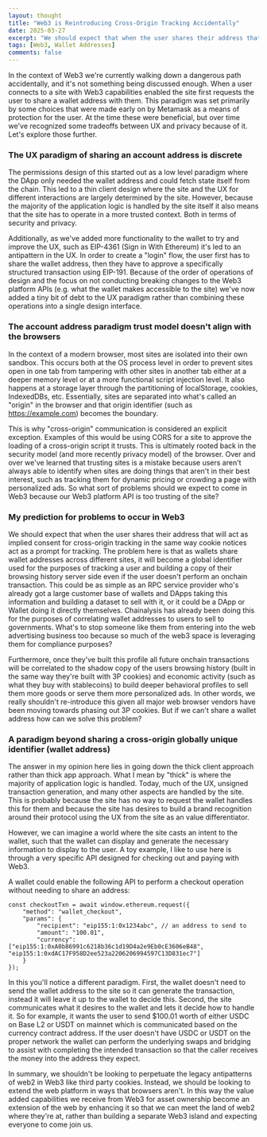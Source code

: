 ```yaml
---
layout: thought
title: "Web3 is Reintroducing Cross-Origin Tracking Accidentally"
date: 2025-03-27
excerpt: "We should expect that when the user shares their address that will act as implied consent for cross-origin tracking in the same way cookie notices act as a prompt for tracking."
tags: [Web3, Wallet Addresses]
comments: false
---
```


In the context of Web3 we're currently walking down a dangerous path accidentally, and it's not something being discussed enough. When a user connects to a site with Web3 capabilities enabled the site first requests the user to share a wallet address with them. This paradigm was set primarily by some choices that were made early on by Metamask as a means of protection for the user. At the time these were beneficial, but over time we've recognized some tradeoffs between UX and privacy because of it. Let's explore those further.

### The UX paradigm of sharing an account address is discrete

The permissions design of this started out as a low level paradigm where the DApp only needed the wallet address and could fetch state itself from the chain. This led to a thin client design where the site and the UX for different interactions are largely determined by the site. However, because the majority of the application logic is handled by the site itself it also means that the site has to operate in a more trusted context. Both in terms of security and privacy.

Additionally, as we've added more functionality to the wallet to try and improve the UX, such as EIP-4361 (Sign in With Ethereum) it's led to an antipattern in the UX. In order to create a "login" flow, the user first has to share the wallet address, then they have to approve a specifically structured transaction using EIP-191. Because of the order of operations of design and the focus on not conducting breaking changes to the Web3 platform APIs (e.g. what the wallet makes accessible to the site) we've now added a tiny bit of debt to the UX paradigm rather than combining these operations into a single design interface.

### The account address paradigm trust model doesn't align with the browsers

In the context of a modern browser, most sites are isolated into their own sandbox. This occurs both at the OS process level in order to prevent sites open in one tab from tampering with other sites in another tab either at a deeper memory level or at a more functional script injection level. It also happens at a storage layer through the partitioning of localStorage, cookies, IndexedDBs, etc. Essentially, sites are separated into what's called an "origin" in the browser and that origin identifier (such as https://example.com) becomes the boundary.

This is why "cross-origin" communication is considered an explicit exception. Examples of this would be using CORS for a site to approve the loading of a cross-origin script it trusts. This is ultimately rooted back in the security model (and more recently privacy model) of the browser. Over and over we've learned that trusting sites is a mistake because users aren't always able to identify when sites are doing things that aren't in their best interest, such as tracking them for dynamic pricing or crowding a page with personalized ads. So what sort of problems should we expect to come in Web3 because our Web3 platform API is too trusting of the site?

### My prediction for problems to occur in Web3

We should expect that when the user shares their address that will act as implied consent for cross-origin tracking in the same way cookie notices act as a prompt for tracking. The problem here is that as wallets share wallet addresses across different sites, it will become a global identifier used for the purposes of tracking a user and building a copy of their browsing history server side even if the user doesn't perform an onchain transaction. This could be as simple as an RPC service provider who's already got a large customer base of wallets and DApps taking this information and building a dataset to sell with it, or it could be a DApp or Wallet doing it directly themselves. Chainalysis has already been doing this for the purposes of correlating wallet addresses to users to sell to governments. What's to stop someone like them from entering into the web advertising business too because so much of the web3 space is leveraging them for compliance purposes?

Furthermore, once they've built this profile all future onchain transactions will be correlated to the shadow copy of the users browsing history (built in the same way they're built with 3P cookies) and economic activity (such as what they buy with stablecoins) to build deeper behavioral profiles to sell them more goods or serve them more personalized ads. In other words, we really shouldn't re-introduce this given all major web browser vendors have been moving towards phasing out 3P cookies. But if we can't share a wallet address how can we solve this problem?

### A paradigm beyond sharing a cross-origin globally unique identifier (wallet address)

The answer in my opinion here lies in going down the thick client approach rather than thick app approach. What I mean by "thick" is where the majority of application logic is handled. Today, much of the UX, unsigned transaction generation, and many other aspects are handled by the site. This is probably because the site has no way to request the wallet handles this for them and because the site has desires to build a brand recognition around their protocol using the UX from the site as an value differentiator.

However, we can imagine a world where the site casts an intent to the wallet, such that the wallet can display and generate the necessary information to display to the user. A toy example, I like to use here is through a very specific API designed for checking out and paying with Web3.

A wallet could enable the following API to perform a checkout operation without needing to share an address:

```
const checkoutTxn = await window.ethereum.request({
	"method": "wallet_checkout",
	"params": {
		"recipient": "eip155:1:0x1234abc", // an address to send to
		"amount": "100.01",
		"currency": ["eip155:1:0xA0b86991c6218b36c1d19D4a2e9Eb0cE3606eB48", "eip155:1:0xdAC17F958D2ee523a2206206994597C13D831ec7"]
	}
});
```

In this you'll notice a different paradigm. First, the wallet doesn't need to send the wallet address to the site so it can generate the transaction, instead it will leave it up to the wallet to decide this. Second, the site communicates what it desires to the wallet and lets it decide how to handle it. So for example, it wants the user to send $100.01 worth of either USDC on Base L2 or USDT on mainnet which is communicated based on the currency contract address. If the user doesn't have USDC or USDT on the proper network the wallet can perform the underlying swaps and bridging to assist with completing the intended transaction so that the caller receives the money into the address they expect.

In summary, we shouldn't be looking to perpetuate the legacy antipatterns of web2 in Web3 like third party cookies. Instead, we should be looking to extend the web platform in ways that browsers aren't. In this way the value added capabilities we receive from Web3 for asset ownership become an extension of the web by enhancing it so that we can meet the land of web2 where they're at, rather than building a separate Web3 island and expecting everyone to come join us.
